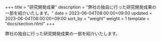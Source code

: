 +++
title = "研究開発成果"
description = "弊社の独自に行った研究開発成果の一部を紹介いたします。"
date = 2023-06-04T08:00:00+09:00
updated = 2023-06-04T08:00:00+09:00
sort_by = "weight"
weight = 1
template = "docs/section.html"
+++


弊社の独自に行った研究開発成果の一部を紹介いたします。
